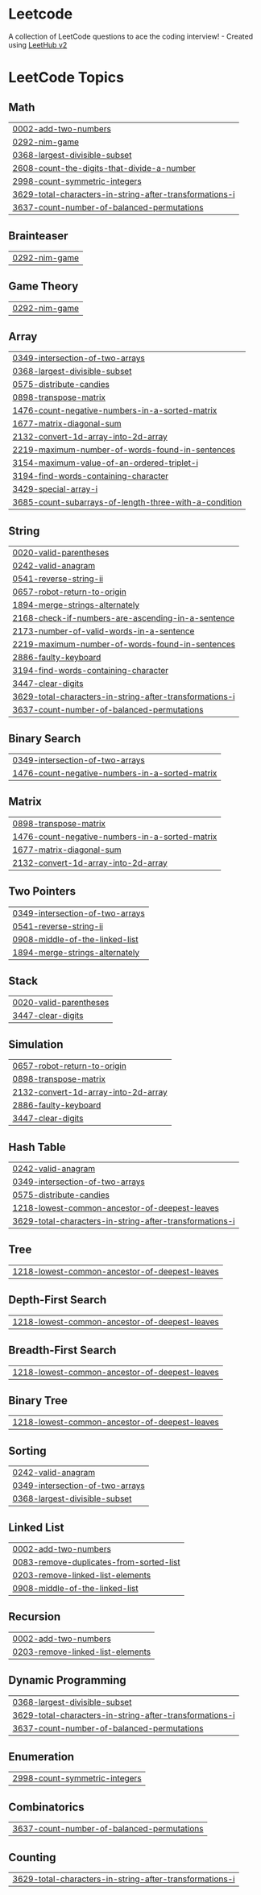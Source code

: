 # Leetcode
A collection of LeetCode questions to ace the coding interview! - Created using [LeetHub v2](https://github.com/arunbhardwaj/LeetHub-2.0)

<!---LeetCode Topics Start-->
# LeetCode Topics
## Math
|  |
| ------- |
| [0002-add-two-numbers](https://github.com/ArnoldJoneshware/Leetcode/tree/master/0002-add-two-numbers) |
| [0292-nim-game](https://github.com/ArnoldJoneshware/Leetcode/tree/master/0292-nim-game) |
| [0368-largest-divisible-subset](https://github.com/ArnoldJoneshware/Leetcode/tree/master/0368-largest-divisible-subset) |
| [2608-count-the-digits-that-divide-a-number](https://github.com/ArnoldJoneshware/Leetcode/tree/master/2608-count-the-digits-that-divide-a-number) |
| [2998-count-symmetric-integers](https://github.com/ArnoldJoneshware/Leetcode/tree/master/2998-count-symmetric-integers) |
| [3629-total-characters-in-string-after-transformations-i](https://github.com/ArnoldJoneshware/Leetcode/tree/master/3629-total-characters-in-string-after-transformations-i) |
| [3637-count-number-of-balanced-permutations](https://github.com/ArnoldJoneshware/Leetcode/tree/master/3637-count-number-of-balanced-permutations) |
## Brainteaser
|  |
| ------- |
| [0292-nim-game](https://github.com/ArnoldJoneshware/Leetcode/tree/master/0292-nim-game) |
## Game Theory
|  |
| ------- |
| [0292-nim-game](https://github.com/ArnoldJoneshware/Leetcode/tree/master/0292-nim-game) |
## Array
|  |
| ------- |
| [0349-intersection-of-two-arrays](https://github.com/ArnoldJoneshware/Leetcode/tree/master/0349-intersection-of-two-arrays) |
| [0368-largest-divisible-subset](https://github.com/ArnoldJoneshware/Leetcode/tree/master/0368-largest-divisible-subset) |
| [0575-distribute-candies](https://github.com/ArnoldJoneshware/Leetcode/tree/master/0575-distribute-candies) |
| [0898-transpose-matrix](https://github.com/ArnoldJoneshware/Leetcode/tree/master/0898-transpose-matrix) |
| [1476-count-negative-numbers-in-a-sorted-matrix](https://github.com/ArnoldJoneshware/Leetcode/tree/master/1476-count-negative-numbers-in-a-sorted-matrix) |
| [1677-matrix-diagonal-sum](https://github.com/ArnoldJoneshware/Leetcode/tree/master/1677-matrix-diagonal-sum) |
| [2132-convert-1d-array-into-2d-array](https://github.com/ArnoldJoneshware/Leetcode/tree/master/2132-convert-1d-array-into-2d-array) |
| [2219-maximum-number-of-words-found-in-sentences](https://github.com/ArnoldJoneshware/Leetcode/tree/master/2219-maximum-number-of-words-found-in-sentences) |
| [3154-maximum-value-of-an-ordered-triplet-i](https://github.com/ArnoldJoneshware/Leetcode/tree/master/3154-maximum-value-of-an-ordered-triplet-i) |
| [3194-find-words-containing-character](https://github.com/ArnoldJoneshware/Leetcode/tree/master/3194-find-words-containing-character) |
| [3429-special-array-i](https://github.com/ArnoldJoneshware/Leetcode/tree/master/3429-special-array-i) |
| [3685-count-subarrays-of-length-three-with-a-condition](https://github.com/ArnoldJoneshware/Leetcode/tree/master/3685-count-subarrays-of-length-three-with-a-condition) |
## String
|  |
| ------- |
| [0020-valid-parentheses](https://github.com/ArnoldJoneshware/Leetcode/tree/master/0020-valid-parentheses) |
| [0242-valid-anagram](https://github.com/ArnoldJoneshware/Leetcode/tree/master/0242-valid-anagram) |
| [0541-reverse-string-ii](https://github.com/ArnoldJoneshware/Leetcode/tree/master/0541-reverse-string-ii) |
| [0657-robot-return-to-origin](https://github.com/ArnoldJoneshware/Leetcode/tree/master/0657-robot-return-to-origin) |
| [1894-merge-strings-alternately](https://github.com/ArnoldJoneshware/Leetcode/tree/master/1894-merge-strings-alternately) |
| [2168-check-if-numbers-are-ascending-in-a-sentence](https://github.com/ArnoldJoneshware/Leetcode/tree/master/2168-check-if-numbers-are-ascending-in-a-sentence) |
| [2173-number-of-valid-words-in-a-sentence](https://github.com/ArnoldJoneshware/Leetcode/tree/master/2173-number-of-valid-words-in-a-sentence) |
| [2219-maximum-number-of-words-found-in-sentences](https://github.com/ArnoldJoneshware/Leetcode/tree/master/2219-maximum-number-of-words-found-in-sentences) |
| [2886-faulty-keyboard](https://github.com/ArnoldJoneshware/Leetcode/tree/master/2886-faulty-keyboard) |
| [3194-find-words-containing-character](https://github.com/ArnoldJoneshware/Leetcode/tree/master/3194-find-words-containing-character) |
| [3447-clear-digits](https://github.com/ArnoldJoneshware/Leetcode/tree/master/3447-clear-digits) |
| [3629-total-characters-in-string-after-transformations-i](https://github.com/ArnoldJoneshware/Leetcode/tree/master/3629-total-characters-in-string-after-transformations-i) |
| [3637-count-number-of-balanced-permutations](https://github.com/ArnoldJoneshware/Leetcode/tree/master/3637-count-number-of-balanced-permutations) |
## Binary Search
|  |
| ------- |
| [0349-intersection-of-two-arrays](https://github.com/ArnoldJoneshware/Leetcode/tree/master/0349-intersection-of-two-arrays) |
| [1476-count-negative-numbers-in-a-sorted-matrix](https://github.com/ArnoldJoneshware/Leetcode/tree/master/1476-count-negative-numbers-in-a-sorted-matrix) |
## Matrix
|  |
| ------- |
| [0898-transpose-matrix](https://github.com/ArnoldJoneshware/Leetcode/tree/master/0898-transpose-matrix) |
| [1476-count-negative-numbers-in-a-sorted-matrix](https://github.com/ArnoldJoneshware/Leetcode/tree/master/1476-count-negative-numbers-in-a-sorted-matrix) |
| [1677-matrix-diagonal-sum](https://github.com/ArnoldJoneshware/Leetcode/tree/master/1677-matrix-diagonal-sum) |
| [2132-convert-1d-array-into-2d-array](https://github.com/ArnoldJoneshware/Leetcode/tree/master/2132-convert-1d-array-into-2d-array) |
## Two Pointers
|  |
| ------- |
| [0349-intersection-of-two-arrays](https://github.com/ArnoldJoneshware/Leetcode/tree/master/0349-intersection-of-two-arrays) |
| [0541-reverse-string-ii](https://github.com/ArnoldJoneshware/Leetcode/tree/master/0541-reverse-string-ii) |
| [0908-middle-of-the-linked-list](https://github.com/ArnoldJoneshware/Leetcode/tree/master/0908-middle-of-the-linked-list) |
| [1894-merge-strings-alternately](https://github.com/ArnoldJoneshware/Leetcode/tree/master/1894-merge-strings-alternately) |
## Stack
|  |
| ------- |
| [0020-valid-parentheses](https://github.com/ArnoldJoneshware/Leetcode/tree/master/0020-valid-parentheses) |
| [3447-clear-digits](https://github.com/ArnoldJoneshware/Leetcode/tree/master/3447-clear-digits) |
## Simulation
|  |
| ------- |
| [0657-robot-return-to-origin](https://github.com/ArnoldJoneshware/Leetcode/tree/master/0657-robot-return-to-origin) |
| [0898-transpose-matrix](https://github.com/ArnoldJoneshware/Leetcode/tree/master/0898-transpose-matrix) |
| [2132-convert-1d-array-into-2d-array](https://github.com/ArnoldJoneshware/Leetcode/tree/master/2132-convert-1d-array-into-2d-array) |
| [2886-faulty-keyboard](https://github.com/ArnoldJoneshware/Leetcode/tree/master/2886-faulty-keyboard) |
| [3447-clear-digits](https://github.com/ArnoldJoneshware/Leetcode/tree/master/3447-clear-digits) |
## Hash Table
|  |
| ------- |
| [0242-valid-anagram](https://github.com/ArnoldJoneshware/Leetcode/tree/master/0242-valid-anagram) |
| [0349-intersection-of-two-arrays](https://github.com/ArnoldJoneshware/Leetcode/tree/master/0349-intersection-of-two-arrays) |
| [0575-distribute-candies](https://github.com/ArnoldJoneshware/Leetcode/tree/master/0575-distribute-candies) |
| [1218-lowest-common-ancestor-of-deepest-leaves](https://github.com/ArnoldJoneshware/Leetcode/tree/master/1218-lowest-common-ancestor-of-deepest-leaves) |
| [3629-total-characters-in-string-after-transformations-i](https://github.com/ArnoldJoneshware/Leetcode/tree/master/3629-total-characters-in-string-after-transformations-i) |
## Tree
|  |
| ------- |
| [1218-lowest-common-ancestor-of-deepest-leaves](https://github.com/ArnoldJoneshware/Leetcode/tree/master/1218-lowest-common-ancestor-of-deepest-leaves) |
## Depth-First Search
|  |
| ------- |
| [1218-lowest-common-ancestor-of-deepest-leaves](https://github.com/ArnoldJoneshware/Leetcode/tree/master/1218-lowest-common-ancestor-of-deepest-leaves) |
## Breadth-First Search
|  |
| ------- |
| [1218-lowest-common-ancestor-of-deepest-leaves](https://github.com/ArnoldJoneshware/Leetcode/tree/master/1218-lowest-common-ancestor-of-deepest-leaves) |
## Binary Tree
|  |
| ------- |
| [1218-lowest-common-ancestor-of-deepest-leaves](https://github.com/ArnoldJoneshware/Leetcode/tree/master/1218-lowest-common-ancestor-of-deepest-leaves) |
## Sorting
|  |
| ------- |
| [0242-valid-anagram](https://github.com/ArnoldJoneshware/Leetcode/tree/master/0242-valid-anagram) |
| [0349-intersection-of-two-arrays](https://github.com/ArnoldJoneshware/Leetcode/tree/master/0349-intersection-of-two-arrays) |
| [0368-largest-divisible-subset](https://github.com/ArnoldJoneshware/Leetcode/tree/master/0368-largest-divisible-subset) |
## Linked List
|  |
| ------- |
| [0002-add-two-numbers](https://github.com/ArnoldJoneshware/Leetcode/tree/master/0002-add-two-numbers) |
| [0083-remove-duplicates-from-sorted-list](https://github.com/ArnoldJoneshware/Leetcode/tree/master/0083-remove-duplicates-from-sorted-list) |
| [0203-remove-linked-list-elements](https://github.com/ArnoldJoneshware/Leetcode/tree/master/0203-remove-linked-list-elements) |
| [0908-middle-of-the-linked-list](https://github.com/ArnoldJoneshware/Leetcode/tree/master/0908-middle-of-the-linked-list) |
## Recursion
|  |
| ------- |
| [0002-add-two-numbers](https://github.com/ArnoldJoneshware/Leetcode/tree/master/0002-add-two-numbers) |
| [0203-remove-linked-list-elements](https://github.com/ArnoldJoneshware/Leetcode/tree/master/0203-remove-linked-list-elements) |
## Dynamic Programming
|  |
| ------- |
| [0368-largest-divisible-subset](https://github.com/ArnoldJoneshware/Leetcode/tree/master/0368-largest-divisible-subset) |
| [3629-total-characters-in-string-after-transformations-i](https://github.com/ArnoldJoneshware/Leetcode/tree/master/3629-total-characters-in-string-after-transformations-i) |
| [3637-count-number-of-balanced-permutations](https://github.com/ArnoldJoneshware/Leetcode/tree/master/3637-count-number-of-balanced-permutations) |
## Enumeration
|  |
| ------- |
| [2998-count-symmetric-integers](https://github.com/ArnoldJoneshware/Leetcode/tree/master/2998-count-symmetric-integers) |
## Combinatorics
|  |
| ------- |
| [3637-count-number-of-balanced-permutations](https://github.com/ArnoldJoneshware/Leetcode/tree/master/3637-count-number-of-balanced-permutations) |
## Counting
|  |
| ------- |
| [3629-total-characters-in-string-after-transformations-i](https://github.com/ArnoldJoneshware/Leetcode/tree/master/3629-total-characters-in-string-after-transformations-i) |
<!---LeetCode Topics End-->